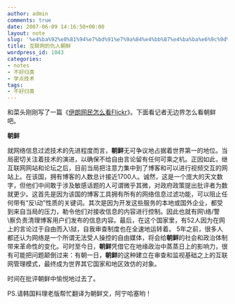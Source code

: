 ```yaml
---
author: admin
comments: true
date: 2007-06-09 14:16:50+00:00
layout: note
slug: '%e4%ba%92%e8%81%94%e7%bd%91%e7%9a%84%e4%bb%87%e4%ba%ba%e6%9c%9d%e9%b2%9c'
title: 互联网的仇人朝鲜
wordpress_id: 1043
categories:
- notes
- 不好归类
- 学点技术
tags:
- 不好归类
---
```


和菜头刚刚写了一篇《[伊朗网民怎么看Flickr](http://www.caobian.info/?p=2256)》。下面看记者无边界怎么看朝鲜吧。

**朝鲜**

就网络信息过滤技术的先进程度而言，**朝鲜**无可争议地占据着世界第一的地位。当局密切关注着技术的演进，以确保不给自由言论留有任何可乘之机。正因如此，继互联网网站和论坛之后，目前当局把注意力集中到了博客和可以进行视频交互的网站上。在该国，拥有博客的人数总计接近1700人。诚然，这是一个庞大的天文数字，但他们中间敢于涉及敏感话题的人可谓微乎其微，对政府政策提出批评者为数就更少。这首先是因为该国的博客工具拥有所有的网络信息过滤功能，可以阻止任何带有“反\动”性质的关键词。其次是因为开发这些服务的本地或国外企业，都受到来自当局的压力，勒令他们对接收信息的内容进行控制。因此也就有网\络/警\察负责清理博客用户们发布的信息内容。最后，在这个国家里，有52人因为在网上的言论过于自由而入\狱，自我审查制度也在全速地运转着。 5年之前，很多人都还认为网络是一个所谓无法受人操控的自由媒体，将会给**朝鲜**的社会和政治体制带来革命性的变化。可时至今日，**朝鲜**凭借它在地缘政治中蒸蒸日上的影响力，很有可能把问题颠倒过来：有朝一日，**朝鲜**的这种建立在审查和监视基础之上的互联网管理模式，最终成为世界其它国家和地区效仿的对象。

时间在批评朝鲜中愉悦地过去了。

PS.请韩国料理老版帮忙翻译为朝鲜文，阿宁哈塞哟！
